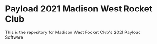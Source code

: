 # Payload 2021 Madison West Rocket Club
This is the repository for Madison West Rocket Club's 2021 Payload Software
